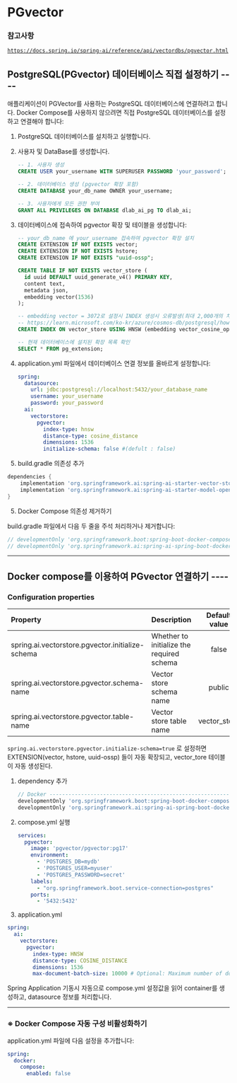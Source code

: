 # PGvector

### 참고사항
[`https://docs.spring.io/spring-ai/reference/api/vectordbs/pgvector.html`](https://docs.spring.io/spring-ai/reference/api/vectordbs/pgvector.html)

## PostgreSQL(PGvector) 데이터베이스 직접 설정하기 ----

애플리케이션이 PGVector를 사용하는 PostgreSQL 데이터베이스에 연결하려고 합니다. Docker Compose를 사용하지 않으려면 직접 PostgreSQL 데이터베이스를 설정하고 연결해야 합니다:

1. PostgreSQL 데이터베이스를 설치하고 실행합니다.
2. 사용자 및 DataBase를 생성합니다.
    ```sql
    -- 1. 사용자 생성
    CREATE USER your_username WITH SUPERUSER PASSWORD 'your_password';
    
    -- 2. 데이터베이스 생성 (pgvector 확장 포함)
    CREATE DATABASE your_db_name OWNER your_username;
    
    -- 3. 사용자에게 모든 권한 부여
    GRANT ALL PRIVILEGES ON DATABASE dlab_ai_pg TO dlab_ai;
    
    ```

3. 데이터베이스에 접속하여 pgvector 확장 및 테이블을 생성합니다:
   ```sql
   -- your_db_name 에 your_username 접속하여 pgvector 확장 설치
   CREATE EXTENSION IF NOT EXISTS vector;
   CREATE EXTENSION IF NOT EXISTS hstore;
   CREATE EXTENSION IF NOT EXISTS "uuid-ossp";
   
   CREATE TABLE IF NOT EXISTS vector_store (
     id uuid DEFAULT uuid_generate_v4() PRIMARY KEY,
     content text,
     metadata json,
     embedding vector(1536)
   );
   
   -- embedding vector = 3072로 설정시 INDEX 생성시 오류발생(최대 2,000개의 차원이 있는 열만 인덱싱 제한)
   -- https://learn.microsoft.com/ko-kr/azure/cosmos-db/postgresql/howto-optimize-performance-pgvector 참조
   CREATE INDEX ON vector_store USING HNSW (embedding vector_cosine_ops);
   
   -- 현재 데이터베이스에 설치된 확장 목록 확인
   SELECT * FROM pg_extension;

   ```
3. application.yml 파일에서 데이터베이스 연결 정보를 올바르게 설정합니다:
   ```yaml
   spring:
     datasource:
       url: jdbc:postgresql://localhost:5432/your_database_name
       username: your_username
       password: your_password
     ai:
       vectorstore:
         pgvector:
           index-type: hnsw
           distance-type: cosine_distance
           dimensions: 1536
           initialize-schema: false #(defult : false)
   ```
   
4. build.gradle 의존성 추가 
 
```groovy
dependencies {
    implementation 'org.springframework.ai:spring-ai-starter-vector-store-pgvector'
    implementation 'org.springframework.ai:spring-ai-starter-model-openai'
}
```
5. Docker Compose 의존성 제거하기

build.gradle 파일에서 다음 두 줄을 주석 처리하거나 제거합니다:
```groovy
// developmentOnly 'org.springframework.boot:spring-boot-docker-compose'
// developmentOnly 'org.springframework.ai:spring-ai-spring-boot-docker-compose'
```

---

## Docker compose를 이용하여 PGvector 연결하기 ----

### Configuration properties
|Property|                Description                |Default value|
|:---|:---|:---:|
|spring.ai.vectorstore.pgvector.initialize-schema| Whether to initialize the required schema |false|
|spring.ai.vectorstore.pgvector.schema-name|         Vector store schema name          |public|
|spring.ai.vectorstore.pgvector.table-name|          Vector store table name          |vector_store|

`spring.ai.vectorstore.pgvector.initialize-schema=true` 로 설정하면 EXTENSION(vector, hstore, uuid-ossp) 들이 자동 확장되고, vector_tore 테이블이 자동 생성된다.

1. dependency 추가

    ```groovy
    // Docker -----------------------------------------------------------------------
    developmentOnly 'org.springframework.boot:spring-boot-docker-compose'
    developmentOnly 'org.springframework.ai:spring-ai-spring-boot-docker-compose'
    ```
   
2. compose.yml 실행
    ```yaml
    services:
      pgvector:
        image: 'pgvector/pgvector:pg17'
        environment:
          - 'POSTGRES_DB=mydb'
          - 'POSTGRES_USER=myuser'
          - 'POSTGRES_PASSWORD=secret'
        labels:
          - "org.springframework.boot.service-connection=postgres"
        ports:
          - '5432:5432'
      ```

3. application.yml
```yaml
spring:
  ai:
	vectorstore:
	  pgvector:
		index-type: HNSW
		distance-type: COSINE_DISTANCE
		dimensions: 1536
		max-document-batch-size: 10000 # Optional: Maximum number of documents per batch
```
Spring Application 기동시 자동으로 compose.yml 설정값을 읽어 container를 생성하고, datasource 정보를 처리합니다.

---

### ※ Docker Compose 자동 구성 비활성화하기

application.yml 파일에 다음 설정을 추가합니다:
```yaml
spring:
  docker:
    compose:
      enabled: false
```


